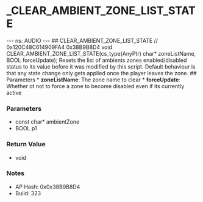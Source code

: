 # _CLEAR_AMBIENT_ZONE_LIST_STATE

--- ns: AUDIO --- ## CLEAR_AMBIENT_ZONE_LIST_STATE  // 0x120C48C614909FA4 0x38B9B8D4 void CLEAR_AMBIENT_ZONE_LIST_STATE(cs_type(AnyPtr) char* zoneListName, BOOL forceUpdate);  Resets the list of ambients zones enabled/disabled status to its value before it was modified by this script.  Default behaviour is that any state change only gets applied once the player leaves the zone.  ## Parameters * **zoneListName**: The zone name to clear * **forceUpdate**: Whether ot not to force a zone to become disabled even if its currently active

### Parameters
* const char* ambientZone
* BOOL p1

### Return Value
* void

### Notes
* AP Hash: 0x0x38B9B8D4
* Build: 323

